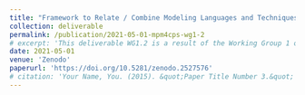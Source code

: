 ```yaml
---
title: "Framework to Relate / Combine Modeling Languages and Techniques"
collection: deliverable
permalink: /publication/2021-05-01-mpm4cps-wg1-2
# excerpt: 'This deliverable WG1.2 is a result of the Working Group 1 of the EU COST Action IC1404: MPM4CPS which involved the collaboration of researchers from 32 countries. It describes the ontologies for CPS and MPM respectively, and then the shared ontology of MPM4CPS, with examples.'
date: 2021-05-01
venue: 'Zenodo'
paperurl: 'https://doi.org/10.5281/zenodo.2527576' 
# citation: 'Your Name, You. (2015). &quot;Paper Title Number 3.&quot; <i>Journal 1</i>. 1(3).'
---
```


